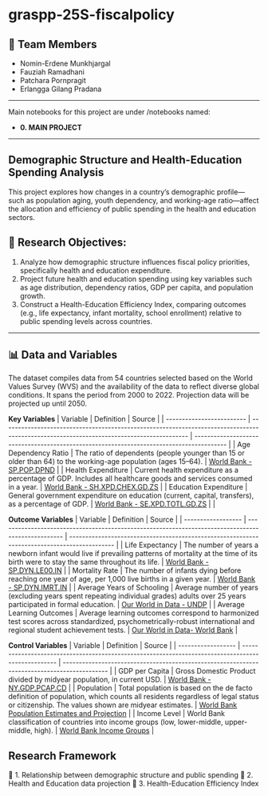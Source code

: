 # graspp-25S-fiscalpolicy

## 👥 Team Members
- Nomin-Erdene Munkhjargal  
- Fauziah Ramadhani  
- Patchara Pornpragit  
- Erlangga Gilang Pradana  

---
Main notebooks for this project are under /notebooks named:
- **0. MAIN PROJECT**
---

## Demographic Structure and Health-Education Spending Analysis
This project explores how changes in a country’s demographic profile—such as population aging, youth dependency, and working-age ratio—affect the allocation and efficiency of public spending in the health and education sectors.

## 🎯 Research Objectives:

1. Analyze how demographic structure influences fiscal policy priorities, specifically health and education expenditure.
2. Project future health and education spending using key variables such as age distribution, dependency ratios, GDP per capita, and population growth.
3. Construct a Health-Education Efficiency Index, comparing outcomes (e.g., life expectancy, infant mortality, school enrollment) relative to public spending levels across countries.

---

## 📊 Data and Variables

The dataset compiles data from 54 countries selected based on the World Values Survey (WVS) and the availability of the data to reflect diverse global conditions. It spans the period from 2000 to 2022. Projection data will be projected up until 2050.

**Key Variables**
| Variable              | Definition                                                                                                                           | Source                                                                               |
| ------------------------- | ---------------------------------------------------------------------------------------------------------------------------------------- | ---------------------------------------------------------------------------------------- |
| Age Dependency Ratio  | The ratio of dependents (people younger than 15 or older than 64) to the working-age population (ages 15–64).                            | [World Bank - SP.POP.DPND](https://data.worldbank.org/indicator/SP.POP.DPND)             |
| Health Expenditure    | Current health expenditure as a percentage of GDP. Includes all healthcare goods and services consumed in a year.                        | [World Bank - SH.XPD.CHEX.GD.ZS](https://data.worldbank.org/indicator/SH.XPD.CHEX.GD.ZS) |
| Education Expenditure | General government expenditure on education (current, capital, transfers), as a percentage of GDP.                                       | [World Bank - SE.XPD.TOTL.GD.ZS](https://data.worldbank.org/indicator/SE.XPD.TOTL.GD.ZS) |    |

**Outcome Variables**
| Variable       | Definition                                                                                     | Source                                                                                   |
| ------------------ | -------------------------------------------------------------------------------------------------- | -------------------------------------------------------------------------------------------- |
| Life Expectancy | The number of years a newborn infant would live if prevailing patterns of mortality at the time of its birth were to stay the same throughout its life.                              | [World Bank - SP.DYN.LE00.IN](https://data.worldbank.org/indicator/SP.DYN.LE00.IN)           |
| Mortality Rate | The number of infants dying before reaching one year of age, per 1,000 live births in a given year.                              | [World Bank - SP.DYN.IMRT.IN](https://data.worldbank.org/indicator/SP.DYN.IMRT.IN)           |
| Average Years of Schooling | Average number of years (excluding years spent repeating individual grades) adults over 25 years participated in formal education.                              | [Our World in Data - UNDP](https://ourworldindata.org/grapher/average-years-of-schooling)           |
| Average Learning Outcomes   | Average learning outcomes correspond to harmonized test scores across standardized, psychometrically-robust international and regional student achievement tests. | [Our World in Data- World Bank](https://ourworldindata.org/grapher/average-harmonized-learning-outcome-scores) |

**Control Variables**
| Variable       | Definition                                                                                     | Source                                                                                   |
| ------------------ | -------------------------------------------------------------------------------------------------- | -------------------------------------------------------------------------------------------- |
| GDP per Capita | Gross Domestic Product divided by midyear population, in current USD.                              | [World Bank - NY.GDP.PCAP.CD](https://data.worldbank.org/indicator/NY.GDP.PCAP.CD)           |
| Population   | Total population is based on the de facto definition of population, which counts all residents regardless of legal status or citizenship. The values shown are midyear estimates. | [World Bank Population Estimates and Projection](https://databank.worldbank.org/source/population-estimates-and-projections) |
| Income Level   | World Bank classification of countries into income groups (low, lower-middle, upper-middle, high). | [World Bank Income Groups](https://datahelpdesk.worldbank.org/knowledgebase/articles/906519) |
   
## Research Framework

🎯 1. Relationship between demographic structure and public spending
🎯 2. Health and Education data projection
🎯 3. Health-Education Efficiency Index